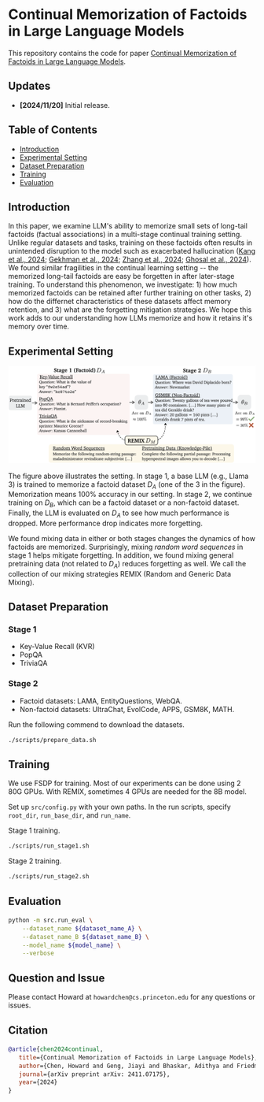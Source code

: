 # Continual Memorization of Factoids in Large Language Models

This repository contains the code for paper [Continual Memorization of Factoids in Large Language Models](https://arxiv.org/abs/2411.07175).

## Updates
- **[2024/11/20]** Initial release.

## Table of Contents
- [Introduction](#introduction)
- [Experimental Setting](#experimental-setting)
- [Dataset Preparation](#dataset-preparation)
- [Training](#training)
- [Evaluation](#evaluation)

## Introduction
In this paper, we examine LLM's ability to memorize small sets of long-tail factoids (factual associations) in a multi-stage continual training setting. Unlike regular datasets and tasks, training on these factoids often results in unintended disruption to the model such as exacerbated hallucination ([Kang et al., 2024](https://arxiv.org/abs/2403.05612); [Gekhman et al., 2024](https://arxiv.org/abs/2405.05904); [Zhang et al., 2024](https://arxiv.org/abs/2407.08039); [Ghosal et al., 2024](https://arxiv.org/abs/2406.14785)). 
We found similar fragilities in the continual learning setting -- the memorized long-tail factoids are easy be forgetten in after later-stage training.
To understand this phenomenon, we investigate: 1) how much memorized factoids can be retained after further training on other tasks, 2) how do the differnet characteristics of these datasets affect memory retention, and 3) what are the forgetting mitigation strategies. We hope this work adds to our understanding how LLMs memorize and how it retains it's memory over time.

## Experimental Setting

<img src="./REMIX.png" width="1000px"></img>

The figure above illustrates the setting. In stage 1, a base LLM (e.g., Llama 3) is trained to memorize a factoid dataset $D_A$ (one of the 3 in the figure). Memorization means 100% accuracy in our setting. In stage 2, we continue training on $D_B$, which can be a factoid dataset or a non-factoid dataset. Finally, the LLM is evaluated on $D_A$ to see how much performance is dropped. More performance drop indicates more forgetting.

We found mixing data in either or both stages changes the dynamics of how factoids are memorized. Surprisingly, mixing *random word sequences* in stage 1 helps mitigate forgetting. In addition, we found mixing general pretraining data (not related to $D_A$) reduces forgetting as well. We call the collection of our mixing strategies REMIX (Random and Generic Data Mixing).


## Dataset Preparation

### Stage 1
- Key-Value Recall (KVR)
- PopQA
- TriviaQA

### Stage 2

- Factoid datasets: LAMA, EntityQuestions, WebQA.
- Non-factoid datasets: UltraChat, EvolCode, APPS, GSM8K, MATH.

Run the following commend to download the datasets.
```bash
./scripts/prepare_data.sh
```


## Training
We use FSDP for training. Most of our experiments can be done using 2 80G GPUs. With REMIX, sometimes 4 GPUs are needed for the 8B model.

Set up `src/config.py` with your own paths. In the run scripts, specify `root_dir`, `run_base_dir`, and `run_name`.

Stage 1 training.
```bash
./scripts/run_stage1.sh
```

Stage 2 training.
```bash
./scripts/run_stage2.sh
```

## Evaluation 

```bash
python -m src.run_eval \
    --dataset_name ${dataset_name_A} \
    --dataset_name_B ${dataset_name_B} \
    --model_name ${model_name} \
    --verbose
```

## Question and Issue
Please contact Howard at `howardchen@cs.princeton.edu` for any questions or issues.

## Citation

```bibtex
@article{chen2024continual,
   title={Continual Memorization of Factoids in Large Language Models},
   author={Chen, Howard and Geng, Jiayi and Bhaskar, Adithya and Friedman, Dan and Chen, Danqi},
   journal={arXiv preprint arXiv: 2411.07175},
   year={2024}
}
```